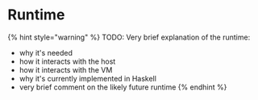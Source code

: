 # Runtime

{% hint style="warning" %}
TODO: Very brief explanation of the runtime:

* why it's needed
* how it interacts with the host
* how it interacts with the VM
* why it's currently implemented in Haskell
* very brief comment on the likely future runtime
{% endhint %}

